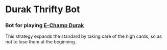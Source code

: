 # Durak Thrifty Bot

### Bot for playing [E-Champ Durak](https://github.com/mkhorin/e-champ-durak)

This strategy expands the standard by taking care of the high cards,
so as not to lose them at the beginning.